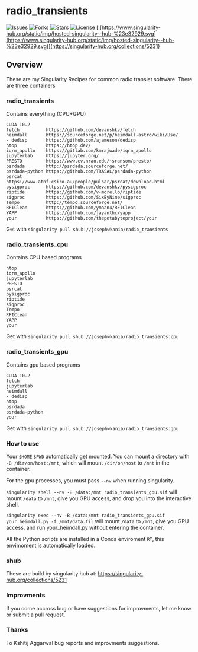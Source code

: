# radio_transients


[![Issues](https://img.shields.io/github/issues/josephwkania/radio_transients?style=flat-square)]()
[![Forks](https://img.shields.io/github/forks/josephwkania/radio_transients?style=flat-square)]()
[![Stars](https://img.shields.io/github/stars/josephwkania/radio_transients?style=flat-square)]()
[![License](https://img.shields.io/github/license/josephwkania/radio_transients?style=flat-square)]()
[![https://www.singularity-hub.org/static/img/hosted-singularity--hub-%23e32929.svg](https://www.singularity-hub.org/static/img/hosted-singularity--hub-%23e32929.svg)](https://singularity-hub.org/collections/5231)


## Overview

These are my Singularity Recipes for common radio transiet software.
There are three containers

### radio_transients
Contains everything (CPU+GPU)
 
    CUDA 10.2
    fetch          https://github.com/devanshkv/fetch
    heimdall       https://sourceforge.net/p/heimdall-astro/wiki/Use/
    - dedisp       https://github.com/ajameson/dedisp
    htop           https://htop.dev/
    iqrm_apollo    https://gitlab.com/kmrajwade/iqrm_apollo
    jupyterlab     https://jupyter.org/
    PRESTO         https://www.cv.nrao.edu/~sransom/presto/
    psrdada        http://psrdada.sourceforge.net/
    psrdada-python https://github.com/TRASAL/psrdada-python
    psrcat         https://www.atnf.csiro.au/people/pulsar/psrcat/download.html
    pysigproc      https://github.com/devanshkv/pysigproc
    riptide        https://github.com/v-morello/riptide
    sigproc        https://github.com/SixByNine/sigproc
    Tempo          http://tempo.sourceforge.net/
    RFIClean       https://github.com/ymaan4/RFIClean
    YAPP           https://github.com/jayanthc/yapp
    your           https://github.com/thepetabyteproject/your

Get with
`singularity pull shub://josephwkania/radio_transients`

### radio_transients_cpu
Contains CPU based programs

    htop
    iqrm_apollo
    jupyterlab   
    PRESTO
    psrcat
    pysigproc
    riptide
    sigproc
    Tempo 
    RFIClean
    YAPP  
    your

Get with
`singularity pull shub://josephwkania/radio_transients:cpu`  

### radio_transients_gpu
Contains gpu based programs

    CUDA 10.2
    fetch      
    jupyterlab
    heimdall
    - dedisp
    htop 
    psrdada 
    psrdada-python
    your

Get with
`singularity pull shub://josephwkania/radio_transients:gpu`

### How to use
Your `$HOME` `$PWD` automatically get mounted.
You can mount a directory with `-B /dir/on/host:/mnt`, which will mount `/dir/on/host` to `/mnt` in the container. 

For the gpu processes, you must pass `--nv` when running singularity.

`singularity shell --nv -B /data:/mnt radio_transients_gpu.sif` 
will mount `/data` to `/mnt`, give you GPU access, and drop you into the interactive shell. 

`singularity exec --nv -B /data:/mnt radio_transients_gpu.sif your_heimdall.py -f /mnt/data.fil` 
will mount `/data` to `/mnt`, give you GPU access, and run your_heimdall.py without entering the container.

All the Python scripts are installed in a Conda enviroment `RT`, this envimoment is automatically loaded.

### shub
These are build by singularity hub at: https://singularity-hub.org/collections/5231

### Improvments
If you come accross bug or have suggestions for improvments, let me know or submit a pull request.

### Thanks
To Kshitij Aggarwal bug reports and improvments suggestions.

